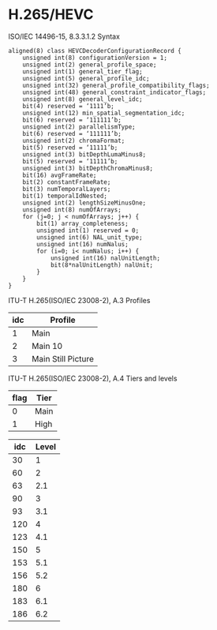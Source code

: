 # H.265/HEVC

ISO/IEC 14496-15, 8.3.3.1.2 Syntax

```
aligned(8) class HEVCDecoderConfigurationRecord {
	unsigned int(8) configurationVersion = 1;
	unsigned int(2) general_profile_space;
	unsigned int(1) general_tier_flag;
	unsigned int(5) general_profile_idc;
	unsigned int(32) general_profile_compatibility_flags;
	unsigned int(48) general_constraint_indicator_flags;
	unsigned int(8) general_level_idc;
	bit(4) reserved = ‘1111’b;
	unsigned int(12) min_spatial_segmentation_idc;
	bit(6) reserved = ‘111111’b;
	unsigned int(2) parallelismType;
	bit(6) reserved = ‘111111’b;
	unsigned int(2) chromaFormat;
	bit(5) reserved = ‘11111’b;
	unsigned int(3) bitDepthLumaMinus8;
	bit(5) reserved = ‘11111’b;
	unsigned int(3) bitDepthChromaMinus8;
	bit(16) avgFrameRate;
	bit(2) constantFrameRate;
	bit(3) numTemporalLayers;
	bit(1) temporalIdNested;
	unsigned int(2) lengthSizeMinusOne; 
	unsigned int(8) numOfArrays;
	for (j=0; j < numOfArrays; j++) {
		bit(1) array_completeness;
		unsigned int(1) reserved = 0;
		unsigned int(6) NAL_unit_type;
		unsigned int(16) numNalus;
		for (i=0; i< numNalus; i++) {
			unsigned int(16) nalUnitLength;
			bit(8*nalUnitLength) nalUnit;
		}
	}
}
```

ITU-T H.265(ISO/IEC 23008-2), A.3 Profiles

|idc|Profile|
|---|---|
|  1|Main|
|  2|Main 10|
|  3|Main Still Picture|

ITU-T H.265(ISO/IEC 23008-2), A.4 Tiers and levels

|flag|Tier|
|---|---|
|  0|Main|
|  1|High|

|idc|Level|
|---|---|
| 30|1|
| 60|2|
| 63|2.1|
| 90|3|
| 93|3.1|
|120|4|
|123|4.1|
|150|5|
|153|5.1|
|156|5.2|
|180|6|
|183|6.1|
|186|6.2|